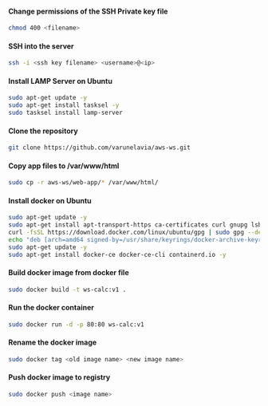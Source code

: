 #### Change permissions of the SSH Private key file
```sh
chmod 400 <filename>
```

#### SSH into the server
```sh
ssh -i <ssh key filename> <username>@<ip>
```

#### Install LAMP Server on Ubuntu
```sh
sudo apt-get update -y
sudo apt-get install tasksel -y
sudo tasksel install lamp-server
```

#### Clone the repository
```sh
git clone https://github.com/varunelavia/aws-ws.git
```

#### Copy app files to /var/www/html
```sh
sudo cp -r aws-ws/web-app/* /var/www/html/
```
#### Install docker on Ubuntu

```sh
sudo apt-get update -y
sudo apt-get install apt-transport-https ca-certificates curl gnupg lsb-release -y
curl -fsSL https://download.docker.com/linux/ubuntu/gpg | sudo gpg --dearmor -o /usr/share/keyrings/docker-archive-keyring.gpg
echo "deb [arch=amd64 signed-by=/usr/share/keyrings/docker-archive-keyring.gpg] https://download.docker.com/linux/ubuntu $(lsb_release -cs) stable" | sudo tee /etc/apt/sources.list.d/docker.list > /dev/null
sudo apt-get update -y
sudo apt-get install docker-ce docker-ce-cli containerd.io -y
```



#### Build docker image from docker file
```sh
sudo docker build -t ws-calc:v1 .
```

#### Run the docker container 
```sh
sudo docker run -d -p 80:80 ws-calc:v1
```

#### Rename the docker image  
```sh
sudo docker tag <old image name> <new image name>
```

#### Push docker image to registry  
```sh
sudo docker push <image name>
```